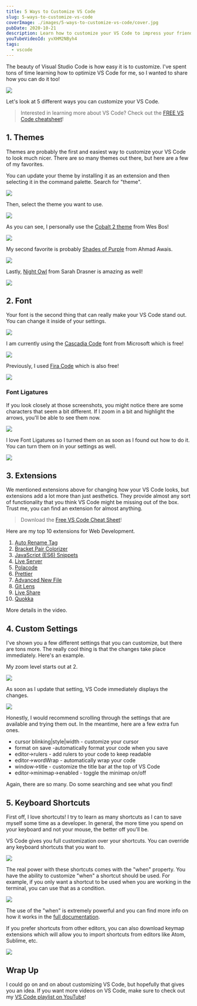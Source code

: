 ```yaml
---
title: 5 Ways to Customize VS Code
slug: 5-ways-to-customize-vs-code
coverImage: ./images/5-ways-to-customize-vs-code/cover.jpg
pubDate: 2020-10-21
description: Learn how to customize your VS Code to impress your friends!
youTubeVideoId: yvXHM2NByh4
tags:
  - vscode
---
```


The beauty of Visual Studio Code is how easy it is to customize. I've spent tons of time learning how to optimize VS Code for me, so I wanted to share how you can do it too!

![](/images/posts/5-ways-to-customize-vs-code/1.png)

Let's look at 5 different ways you can customize your VS Code.

> Interested in learning more about VS Code? Check out the [FREE VS Code cheatsheet](https://learn.jamesqquick.com/vs-code-cheat-sheet)!

## [](#1-themes)1\. Themes

Themes are probably the first and easiest way to customize your VS Code to look much nicer. There are so many themes out there, but here are a few of my favorites.

You can update your theme by installing it as an extension and then selecting it in the command palette. Search for "theme".

![](/images/posts/5-ways-to-customize-vs-code/2.png)

Then, select the theme you want to use.

![](/images/posts/5-ways-to-customize-vs-code/3.png)

As you can see, I personally use the [Cobalt 2 theme](https://marketplace.visualstudio.com/items?itemName=wesbos.theme-cobalt2) from Wes Bos!

![](/images/posts/5-ways-to-customize-vs-code/4.png)

My second favorite is probably [Shades of Purple](https://marketplace.visualstudio.com/items?itemName=ahmadawais.shades-of-purple) from Ahmad Awais.

![](/images/posts/5-ways-to-customize-vs-code/5.png)

Lastly, [Night Owl](https://marketplace.visualstudio.com/items?itemName=sdras.night-owl) from Sarah Drasner is amazing as well!

![](/images/posts/5-ways-to-customize-vs-code/6.png)

## [](#2-font)2\. Font

Your font is the second thing that can really make your VS Code stand out. You can change it inside of your settings.

![](/images/posts/5-ways-to-customize-vs-code/7.jpeg)

I am currently using the [Cascadia Code](https://github.com/microsoft/cascadia-code) font from Microsoft which is free!

![](/images/posts/5-ways-to-customize-vs-code/8.jpeg)

Previously, I used [Fira Code](https://github.com/tonsky/FiraCode) which is also free!

![](/images/posts/5-ways-to-customize-vs-code/9.jpeg)

### [](#font-ligatures)Font Ligatures

If you look closely at those screenshots, you might notice there are some characters that seem a bit different. If I zoom in a bit and highlight the arrows, you'll be able to see them now.

![](/images/posts/5-ways-to-customize-vs-code/10.jpeg)

I love Font Ligatures so I turned them on as soon as I found out how to do it. You can turn them on in your settings as well.

![](/images/posts/5-ways-to-customize-vs-code/11.jpeg)

## [](#3-extensions)3\. Extensions

We mentioned extensions above for changing how your VS Code looks, but extensions add a lot more than just aesthetics. They provide almost any sort of functionality that you think VS Code might be missing out of the box. Trust me, you can find an extension for almost anything.

> Download the [Free VS Code Cheat Sheet](https://learn.jamesqquick.com/vs-code-cheat-sheet)!

Here are my top 10 extensions for Web Development.

1.  [Auto Rename Tag](https://marketplace.visualstudio.com/items?itemName=formulahendry.auto-rename-tag)
2.  [Bracket Pair Colorizer](https://marketplace.visualstudio.com/items?itemName=CoenraadS.bracket-pair-colorizer)
3.  [JavaScript (ES6) Snippets](https://marketplace.visualstudio.com/items?itemName=xabikos.JavaScriptSnippets)
4.  [Live Server](https://marketplace.visualstudio.com/items?itemName=ritwickdey.LiveServer)
5.  [Polacode](https://marketplace.visualstudio.com/items?itemName=pnp.polacode)
6.  [Prettier](https://marketplace.visualstudio.com/items?itemName=esbenp.prettier-vscode)
7.  [Advanced New File](https://marketplace.visualstudio.com/items?itemName=dkundel.vscode-new-file)
8.  [Git Lens](https://marketplace.visualstudio.com/items?itemName=eamodio.gitlens)
9.  [Live Share](https://marketplace.visualstudio.com/items?itemName=MS-vsliveshare.vsliveshare)
10. [Quokka](https://marketplace.visualstudio.com/items?itemName=WallabyJs.quokka-vscode)

More details in the video.

## [](#4-custom-settings)4\. Custom Settings

I've shown you a few different settings that you can customize, but there are tons more. The really cool thing is that the changes take place immediately. Here's an example.

My zoom level starts out at 2.

![](/images/posts/5-ways-to-customize-vs-code/12.jpeg)

As soon as I update that setting, VS Code immediately displays the changes.

![](/images/posts/5-ways-to-customize-vs-code/13.jpeg)

Honestly, I would recommend scrolling through the settings that are available and trying them out. In the meantime, here are a few extra fun ones.

- cursor blinking|style|width - customize your cursor
- format on save -automatically format your code when you save
- editor->rulers - add rulers to your code to keep readable
- editor->wordWrap - automatically wrap your code
- window->title - customize the title bar at the top of VS Code
- editor->minimap->enabled - toggle the minimap on/off

Again, there are so many. Do some searching and see what you find!

## [](#5-keyboard-shortcuts)5\. Keyboard Shortcuts

First off, I love shortcuts! I try to learn as many shortcuts as I can to save myself some time as a developer. In general, the more time you spend on your keyboard and not your mouse, the better off you'll be.

VS Code gives you full customization over your shortcuts. You can override any keyboard shortcuts that you want to.

![](/images/posts/5-ways-to-customize-vs-code/14.jpeg)

The real power with these shortcuts comes with the "when" property. You have the ability to customize "when" a shortcut should be used. For example, if you only want a shortcut to be used when you are working in the terminal, you can use that as a condition.

![](/images/posts/5-ways-to-customize-vs-code/15.jpeg)

The use of the "when" is extremely powerful and you can find more info on how it works in the [full documentation](https://code.visualstudio.com/docs/getstarted/keybindings).

If you prefer shortcuts from other editors, you can also download keymap extensions which will allow you to import shortcuts from editors like Atom, Sublime, etc.

![](/images/posts/5-ways-to-customize-vs-code/16.jpeg)

## [](#wrap-up)Wrap Up

I could go on and on about customizing VS Code, but hopefully that gives you an idea. If you want more videos on VS Code, make sure to check out my [VS Code playlist on YouTube](https://www.youtube.com/playlist?list=PLDlWc9AfQBfZneYg7_KNOwCjy-AcJmtHb)!

